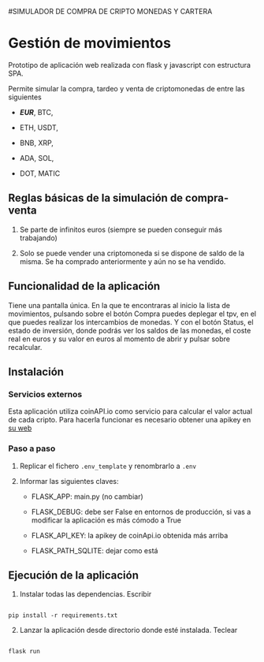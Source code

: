 #SIMULADOR DE COMPRA DE CRIPTO MONEDAS Y CARTERA 




# Gestión de movimientos



Prototipo de aplicación web realizada con flask y javascript con estructura SPA.

Permite simular la compra, tardeo y venta de criptomonedas de entre las siguientes

- **_EUR_**, 		BTC,

- ETH,		USDT,

- BNB, 		XRP,

- ADA, 		SOL,

- DOT,		MATIC



## Reglas básicas de la simulación de compra-venta

1. Se parte de infinitos euros (siempre se pueden conseguir más trabajando)

2. Solo se puede vender una criptomoneda si se dispone de saldo de la misma. Se ha comprado anteriormente y aún no se ha vendido.



## Funcionalidad de la aplicación

Tiene una pantalla única. En la que te encontraras al inicio la lista de movimientos, pulsando sobre el botón Compra puedes deplegar el tpv, en el que puedes realizar los intercambios de monedas. Y con el botón Status, el estado de inversión, donde podrás ver los saldos de las monedas, el coste real en euros y su valor en euros al momento de abrir y pulsar sobre recalcular.





## Instalación



### Servicios externos



Esta aplicación utiliza coinAPI.io como servicio para calcular el valor actual de cada cripto. Para hacerla funcionar es necesario obtener una apikey en [su web](https://www.coinapi.io/market-data-api/pricing)



### Paso a paso



1. Replicar el fichero `.env_template` y renombrarlo a `.env`

2. Informar las siguientes claves:

    - FLASK_APP: main.py (no cambiar)

    - FLASK_DEBUG: debe ser False en entornos de producción, si vas a modificar la aplicación es más cómodo a True

    - FLASK_API_KEY: la apikey de coinApi.io obtenida más arriba

    - FLASK_PATH_SQLITE: dejar como está



## Ejecución de la aplicación

1. Instalar todas las dependencias. Escribir

```

pip install -r requirements.txt

```



2. Lanzar la aplicación desde directorio donde esté instalada. Teclear

```

flask run